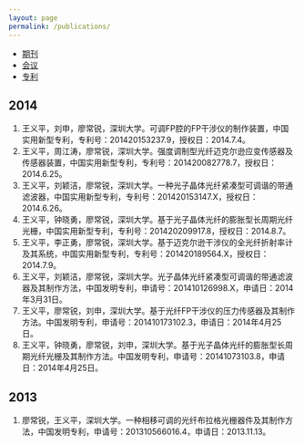 ```yaml
---
layout: page
permalink: /publications/
---
```


<div class="navbar center">
<ul>
    <li><a href="{{ site.baseurl | prepend: site.url }}/journal.html">期刊</a></li>
    <li class="active"><a href="{{ site.baseurl | prepend: site.url }}/conf.html">会议</a></li>
    <li><a href="{{ site.baseurl | prepend: site.url }}/patents.html">专利</a></li>
</ul>
</div>


2014
-------------------------
1. 王义平，刘申，廖常锐，深圳大学。可调FP腔的FP干涉仪的制作装置，中国实用新型专利，专利号：201420153237.9，授权日：2014.7.4。
2. 王义平，周江涛，廖常锐，深圳大学。强度调制型光纤迈克尔逊应变传感器及传感器装置，中国实用新型专利，专利号：201420082778.7，授权日：2014.6.25。
3. 王义平，刘颖洁，廖常锐，深圳大学。一种光子晶体光纤紧凑型可调谐的带通滤波器，中国实用新型专利，专利号：201420153147.X，授权日：2014.6.26。
4. 王义平，钟晓勇，廖常锐，深圳大学。基于光子晶体光纤的膨胀型长周期光纤光栅，中国实用新型专利，专利号：201420209917.8，授权日：2014.8.7。
5. 王义平，李正勇，廖常锐，深圳大学。基于迈克尔逊干涉仪的全光纤折射率计及其系统，中国实用新型专利，专利号：201420189564.X，授权日：2014.7.9。
6. 王义平，刘颖洁，廖常锐，深圳大学。光子晶体光纤紧凑型可调谐的带通滤波器及其制作方法，中国发明专利，申请号：201410126998.X，申请日：2014年3月31日。
7. 王义平，廖常锐，刘申，深圳大学。基于光纤FP干涉仪的压力传感器及其制作方法。中国发明专利，申请号：201410173102.3，申请日：2014年4月25日。
8. 王义平，钟晓勇，廖常锐，刘申，深圳大学。基于光子晶体光纤的膨胀型长周期光纤光栅及其制作方法。中国发明专利，申请号：20141073103.8，申请日：2014年4月25日。

2013
-------------------------
1. 廖常锐，王义平，深圳大学。一种相移可调的光纤布拉格光栅器件及其制作方法，中国发明专利，申请号：201310566016.4，申请日：2013.11.13。